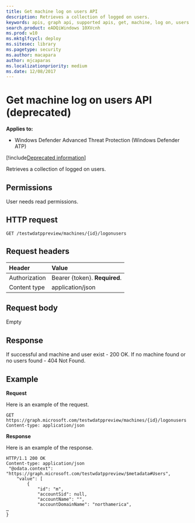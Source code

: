 ```yaml
---
title: Get machine log on users API
description: Retrieves a collection of logged on users.
keywords: apis, graph api, supported apis, get, machine, log on, users
search.product: eADQiWindows 10XVcnh
ms.prod: w10
ms.mktglfcycl: deploy
ms.sitesec: library
ms.pagetype: security
ms.author: macapara
author: mjcaparas
ms.localizationpriority: medium
ms.date: 12/08/2017
---
```


# Get machine log on users API (deprecated)

**Applies to:**

- Windows Defender Advanced Threat Protection (Windows Defender ATP)

[!include[Deprecated information](deprecate.md)]


Retrieves a collection of logged on users.

## Permissions
User needs read permissions.

## HTTP request
```
GET /testwdatppreview/machines/{id}/logonusers
```

## Request headers

Header | Value 
:---|:---
Authorization | Bearer {token}. **Required**.
Content type | application/json


## Request body
Empty

## Response
If successful and machine and user exist - 200 OK.
If no machine found or no users found - 404 Not Found.


## Example

**Request**

Here is an example of the request.

```
GET https://graph.microsoft.com/testwdatppreview/machines/{id}/logonusers
Content-type: application/json
```

**Response**

Here is an example of the response.


```
HTTP/1.1 200 OK
Content-type: application/json
 "@odata.context": "https://graph.microsoft.com/testwdatppreview/$metadata#Users",
    "value": [
        {
            "id": "m",
            "accountSid": null,
            "accountName": "",
            "accountDomainName": "northamerica",
…
}
```
